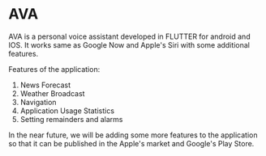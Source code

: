 # AVA
AVA is a personal voice assistant developed in FLUTTER for android and IOS.
It works same as Google Now and Apple's Siri with some additional features.

Features of the application:
1. News Forecast
2. Weather Broadcast 
3. Navigation
4. Application Usage Statistics
5. Setting remainders and alarms

In the near future, we will be adding some more features to the application so that it can be published in the Apple's market and Google's Play Store.
